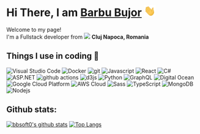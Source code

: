 
<h1>Hi There, I am <a  href="https://bbsoft0.github.io/">Barbu Bujor</a> <img  src="https://raw.githubusercontent.com/ABSphreak/ABSphreak/master/gifs/Hi.gif" width="30px"></h1>

<p>Welcome to my page! </br> I'm a Fullstack developer from <img src="https://image.flaticon.com/icons/svg/197/197587.svg" width="13"/> <b>Cluj Napoca, Romania</b> </p>


## Things I use in coding :muscle:
<p>
  <img alt="Visual Studio Code" src="https://img.shields.io/badge/-Visual%20Studio%20Code-23A9F2?style=flat-square&logo=Visual%20Studio%20Code&logoColor=white"/>
  <img alt="Docker" src="https://img.shields.io/badge/-Docker-007ACC?style=flat-square&logo=docker&logoColor=white" />
  <img alt="git" src="https://img.shields.io/badge/-Git-F05032?style=flat-square&logo=git&logoColor=white" />
  <img alt="Javascript" src="https://img.shields.io/badge/-Javascript-45b8d8?style=flat-square&logo=javascript&logoColor=white" />
  <img alt="React" src="https://img.shields.io/badge/-React-E10098?style=flat-square&logo=react&logoColor=white" />
  <img alt="C#" src="https://img.shields.io/badge/-CSharp-13aa52?style=flat-square&logo=csharp&logoColor=white" />
  <img alt="ASP.NET" src="https://img.shields.io/badge/-ASP.NET-F05032?style=flat-square&logo=microsoft&logoColor=white" />
  <img alt="github actions" src="https://img.shields.io/badge/-Github_Actions-2088FF?style=flat-square&logo=github-actions&logoColor=white" />
  <img alt="d3js" src="https://img.shields.io/badge/-D3.js-F9A03C?style=flat-square&logo=d3.js&logoColor=white" />
  <img alt="Python" src="https://img.shields.io/badge/-Python-45b8d8?style=flat-square&logo=python&logoColor=white" />
  <img alt="GraphQL" src="https://img.shields.io/badge/-GraphQL-E10098?style=flat-square&logo=graphql&logoColor=white" />
  <img alt="Digital Ocean" src="https://img.shields.io/badge/Digital%20Ocean-1a73e8?style=flat&logo=digitalocean&logoColor=white" />
  <img alt="Google Cloud Platform" src="https://img.shields.io/badge/-Google_Cloud_Platform-13aa52?style=flat-square&logo=google-cloud&logoColor=white" />
  <img alt="AWS Cloud" src="https://img.shields.io/badge/AWS Cloud-23A9F2?style=flat&logo=aws&logoColor=white" />
  <img alt="Sass" src="https://img.shields.io/badge/-Sass-CC6699?style=flat-square&logo=sass&logoColor=white" />
  <img alt="TypeScript" src="https://img.shields.io/badge/-TypeScript-007ACC?style=flat-square&logo=typescript&logoColor=white" />
  <img alt="MongoDB" src="https://img.shields.io/badge/-MongoDB-13aa52?style=flat-square&logo=mongodb&logoColor=white" />
  <img alt="Nodejs" src="https://img.shields.io/badge/-Nodejs-43853d?style=flat-square&logo=Node.js&logoColor=white" />
</p>

## Github stats:

[![bbsoft0's github stats](https://github-readme-stats.vercel.app/api?username=bbsoft0&count_private=true&show_icons=true)](https://github.com/bbsoft0/github-readme-stats)
[![Top Langs](https://github-readme-stats.vercel.app/api/top-langs/?username=bbsoft0&layout=compact&lang_count=8)](https://github.com/bbsoft0/github-readme-stats)


<!--
**bbsoft0/bbsoft0** is a ✨ _special_ ✨ repository because its `README.md` (this file) appears on your GitHub profile.


_________________________________________________________________________________________________________________________________________
- 🔭 I’m currently working on ...
- 🌱 I’m currently learning ...
- 👯 I’m looking to collaborate on ...
- 🤔 I’m looking for help with ...
- 💬 Ask me about ...
- 📫 How to reach me: ...
- 😄 Pronouns: ...
- ⚡ Fun fact: ...
-->
